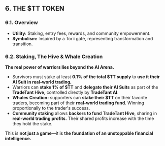 ## **6. THE $TT TOKEN**

### **6.1. Overview**
- **Utility:** Staking, entry fees, rewards, and community empowerment.
- **Symbolism:** Inspired by a Torii gate, representing transformation and transition.

### **6.2. Staking, The Hive & Whale Creation**
**The real power of warriors lies beyond the AI Arena.**

- Survivors must stake at least **0.1% of the total $TT supply** to **use it their AI Suit in real-world trading.**
- Warriors can **stake 1% of $TT** and **delegate their AI Suits** as part of the **TradeTant Hive**, controlled directly by **TradeTant AI**.
- **Whales Creation:** supporters can **stake their $TT** on their favorite traders, becoming part of their **real-world trading fund.** Winning proportionally to the trader's success.
- **Community staking** allows **backers to fund TradeTant Hive**, sharing in **real-world trading profits.** Their shared profits increase with the time they hold the stake. 

This is **not just a game**—it is **the foundation of an unstoppable financial intelligence.**